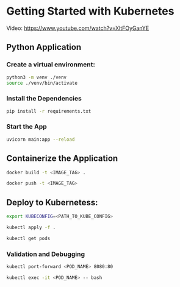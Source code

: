 # Getting Started with Kubernetes

Video: https://www.youtube.com/watch?v=XltFOyGanYE

## Python Application

### Create a virtual environment:
```bash
python3 -m venv ./venv
source ./venv/bin/activate
```

### Install the Dependencies
```bash
pip install -r requirements.txt
```

### Start the App
```bash
uvicorn main:app --reload
```

## Containerize the Application

```bash
docker build -t <IMAGE_TAG> .

docker push -t <IMAGE_TAG>
```

## Deploy to Kubernetess:

```bash
export KUBECONFIG=<PATH_TO_KUBE_CONFIG>

kubectl apply -f .

kubectl get pods 
```

### Validation and Debugging

```bash
kubectl port-forward <POD_NAME> 8080:80

kubectl exec -it <POD_NAME> -- bash
```